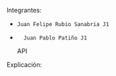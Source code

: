 Integrantes:  
-     Juan Felipe Rubio Sanabria J1
-       Juan Pablo Patiño J1



  API

Explicación:
